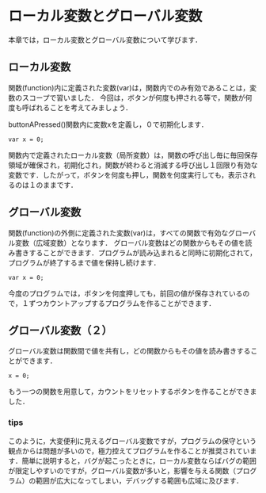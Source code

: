# ローカル変数とグローバル変数
本章では，ローカル変数とグローバル変数について学びます．

## ローカル変数

関数(function)内に定義された変数(var)は，関数内でのみ有効であることは，変数のスコープで習いました．
今回は，ボタンが何度も押される等で，関数が何度も呼ばれることを考えてみましょう．

buttonAPressed()関数内に変数xを定義し，０で初期化します．
```
var x = 0;
```

関数内で定義されたローカル変数（局所変数）は，関数の呼び出し毎に毎回保存領域が確保され，初期化され，関数が終わると消滅する呼び出し１回限り有効な変数です．したがって，ボタンを何度も押し，関数を何度実行しても，表示されるのは１のままです．

<div code src='5-1'></div>

## グローバル変数

関数(function)の外側に定義された変数(var)は，すべての関数で有効なグローバル変数（広域変数）となります．
グローバル変数はどの関数からもその値を読み書きすることができます．プログラムが読み込まれると同時に初期化されて，プログラムが終了するまで値を保持し続けます．

```
var x = 0;
```

今度のプログラムでは，ボタンを何度押しても，前回の値が保存されているので，１ずつカウントアップするプログラムを作ることができます．

<div code src='5-2'></div>

## グローバル変数（２）

グローバル変数は関数間で値を共有し，どの関数からもその値を読み書きすることができます．

```
x = 0;
```

もう一つの関数を用意して，カウントをリセットするボタンを作ることができました．

<div code src='5-3'></div>

### tips

このように，大変便利に見えるグローバル変数ですが，プログラムの保守という観点からは問題が多いので，極力控えてプログラムを作ることが推奨されています．簡単に説明すると，バグが起こったときに，ローカル変数ならばバグの範囲が限定しやすいのですが，グローバル変数が多いと，影響を与える関数（プログラム）の範囲が広大になってしまい，デバッグする範囲も広域に及びます．
